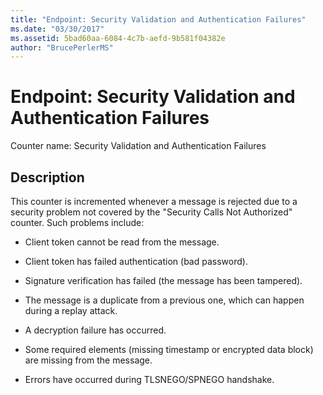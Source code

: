 ```yaml
---
title: "Endpoint: Security Validation and Authentication Failures"
ms.date: "03/30/2017"
ms.assetid: 5bad60aa-6084-4c7b-aefd-9b581f04382e
author: "BrucePerlerMS"
---
```

# Endpoint: Security Validation and Authentication Failures
Counter name: Security Validation and Authentication Failures  
  
## Description  
 This counter is incremented whenever a message is rejected due to a security problem not covered by the "Security Calls Not Authorized" counter. Such problems include:  
  
-   Client token cannot be read from the message.  
  
-   Client token has failed authentication (bad password).  
  
-   Signature verification has failed (the message has been tampered).  
  
-   The message is a duplicate from a previous one, which can happen during a replay attack.  
  
-   A decryption failure has occurred.  
  
-   Some required elements (missing timestamp or encrypted data block) are missing from the message.  
  
-   Errors have occurred during TLSNEGO/SPNEGO handshake.
